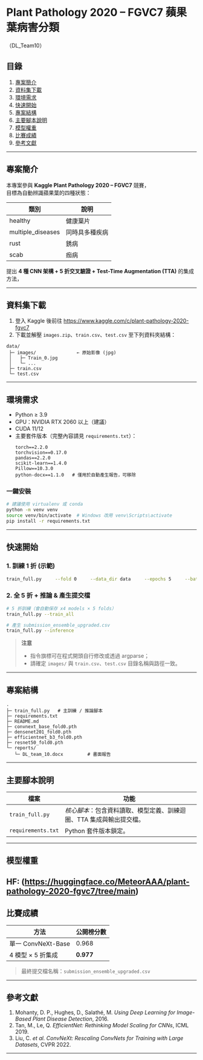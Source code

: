 # Plant Pathology 2020 – FGVC7 蘋果葉病害分類  
（DL_Team10）

## 目錄
1. [專案簡介](#專案簡介)  
2. [資料集下載](#資料集下載)  
3. [環境需求](#環境需求)  
4. [快速開始](#快速開始)  
5. [專案結構](#專案結構)  
6. [主要腳本說明](#主要腳本說明)  
7. [模型權重](#模型權重)  
8. [比賽成績](#比賽成績)  
9. [參考文獻](#參考文獻)

---

## 專案簡介
本專案參與 **Kaggle Plant Pathology 2020 – FGVC7** 競賽，  
目標為自動辨識蘋果葉的四種狀態：

| 類別 | 說明 |
|------|------|
| healthy | 健康葉片 |
| multiple_diseases | 同時具多種疾病 |
| rust | 銹病 |
| scab | 痂病 |

提出 **4 種 CNN 架構 + 5 折交叉驗證 + Test-Time Augmentation (TTA)** 的集成方法， 

---

## 資料集下載
1. 登入 Kaggle 後前往 <https://www.kaggle.com/c/plant-pathology-2020-fgvc7>  
2. 下載並解壓 `images.zip`、`train.csv`、`test.csv` 至下列資料夾結構：

```
data/
 ├─ images/               ← 原始影像 (jpg)
 │   ├─ Train_0.jpg
 │   └─ ...
 ├─ train.csv
 └─ test.csv
```

---

## 環境需求
- Python ≥ 3.9  
- GPU：NVIDIA RTX 2060 以上（建議）  
- CUDA 11/12  
- 主要套件版本（完整內容請見 `requirements.txt`）：
  ```text
  torch==2.2.0
  torchvision==0.17.0
  pandas==2.2.0
  scikit-learn==1.4.0
  Pillow==10.3.0
  python-docx==1.1.0   # 僅用於自動產生報告，可移除
  ```

### 一鍵安裝
```bash
# 建議使用 virtualenv 或 conda
python -m venv venv
source venv/bin/activate  # Windows 改用 venv\Scripts\activate
pip install -r requirements.txt
```

---

## 快速開始

### 1. 訓練 1 折 (示範)
```bash
train_full.py     --fold 0     --data_dir data     --epochs 5     --batch_size 32
```

### 2. 全 5 折 + 推論 & 產生提交檔
```bash
# 5 折訓練（會自動保存 x4 models × 5 folds）
train_full.py --train_all

# 產生 submission_ensemble_upgraded.csv
train_full.py --inference
```

> **注意**  
> - 指令旗標可在程式開頭自行修改或透過 argparse；  
> - 請確定 `images/` 與 `train.csv`、`test.csv` 目錄名稱與路徑一致。

---

## 專案結構
```
.
├─ train_full.py   # 主訓練 / 推論腳本
├─ requirements.txt
├─ README.md
├─ convnext_base_fold0.pth
├─ densenet201_fold0.pth
├─ efficientnet_b3_fold0.pth
├─ resnet50_fold0.pth
└─ reports/
   └─ DL_team_10.docx         # 書面報告
```

---

## 主要腳本說明

| 檔案 | 功能 |
|------|------|
| `train_full.py` | *核心腳本*：包含資料讀取、模型定義、訓練迴圈、TTA 集成與輸出提交檔。 |
| `requirements.txt`                | Python 套件版本鎖定。 |

---

## 模型權重
 HF: (https://huggingface.co/MeteorAAA/plant-pathology-2020-fgvc7/tree/main)  
---

## 比賽成績
| 方法 | 公開榜分數 |
|------|-----------|
| 單一 ConvNeXt-Base | 0.968 |
| 4 模型 × 5 折集成 | **0.977** |

> 最終提交檔名稱：`submission_ensemble_upgraded.csv`

---

## 參考文獻
1. Mohanty, D. P., Hughes, D., Salathé, M. *Using Deep Learning for Image-Based Plant Disease Detection*, 2016.  
2. Tan, M., Le, Q. *EfficientNet: Rethinking Model Scaling for CNNs*, ICML 2019.  
3. Liu, C. *et al.* *ConvNeXt: Rescaling ConvNets for Training with Large Datasets*, CVPR 2022.  

---

